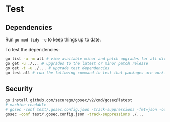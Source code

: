 # Test

## Dependencies

Run `go mod tidy -e` to keep things up to date.

To test the dependencies:

```sh
go list -u -m all # view available minor and patch upgrades for all direct and indirect dependencies
go get -u ./... # upgrades to the latest or minor patch release
go get -t -u ./... # upgrade test dependencies
go test all # run the following command to test that packages are working correctly after an upgrade
```

## Security

```sh
go install github.com/securego/gosec/v2/cmd/gosec@latest
# machine readable
# gosec -conf test/.gosec.config.json -track-suppressions -fmt=json -out=test/results.json -stdout ./...
gosec -conf test/.gosec.config.json -track-suppressions ./...
```

